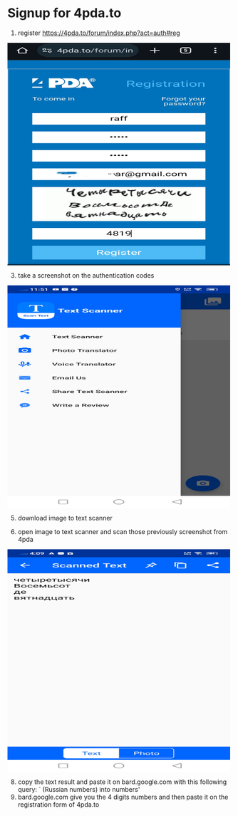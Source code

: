 # Signup for 4pda.to

1. register https://4pda.to/forum/index.php?act=auth#reg

<img align="center" width="500" height="500" src="https://github.com/xiv3r/4pda.to/blob/main/main/IMG_20231225_160355.jpg">

3. take a screenshot on the authentication codes

<img align="center" width="500" height="500" src="https://github.com/xiv3r/4pda.to/blob/main/main/Screenshot_20231227_115135.jpg">

5. download image to text scanner

7. open image to text scanner and scan those previously screenshot from 4pda

<img align="center" width="500" height="500" src="https://github.com/xiv3r/4pda.to/blob/main/main/Screenshot_20231225_160912.jpg">

8. copy the text result and paste it on bard.google.com with this following query: ` (Russian numbers) into numbers'
9. bard.google.com give you the 4 digits numbers and then paste it on the registration form of 4pda.to
